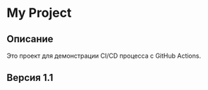 # My Project
## Описание
Это проект для демонстрации CI/CD процесса с GitHub Actions.

## Версия 1.1
